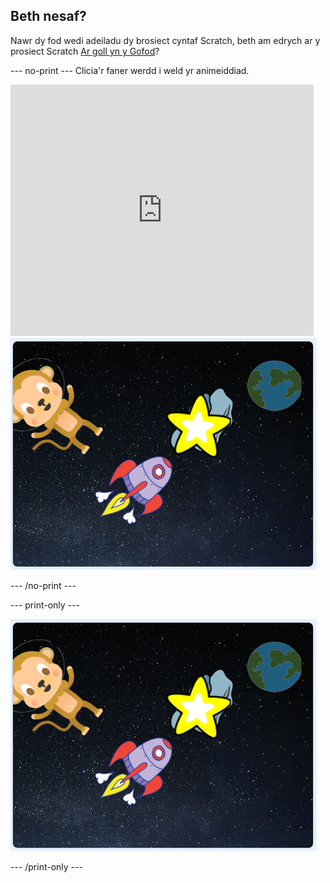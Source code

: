 ## Beth nesaf?

Nawr dy fod wedi adeiladu dy brosiect cyntaf Scratch, beth am edrych ar y prosiect Scratch [Ar goll yn y Gofod](https://projects.raspberrypi.org/en/projects/lost-in-space?utm_source=pathway&utm_medium=whatnext&utm_campaign=projects)?

\--- no-print \--- Clicia'r faner werdd i weld yr animeiddiad.

<div class="scratch-preview">
  <iframe allowtransparency="true" width="485" height="402" src="https://scratch.mit.edu/projects/embed/276873231/?autostart=false" frameborder="0" scrolling="no"></iframe>
  <img src="images/space-final.png">
</div>

\--- /no-print \---

\--- print-only \---

![Cwblhau'r prosiect](images/space-final.png)

\--- /print-only \---